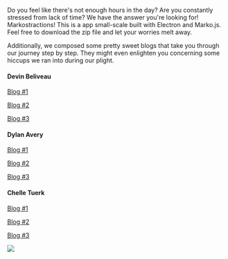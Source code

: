 Do you feel like there's not enough hours in the day?  Are you constantly
stressed from lack of time?  We have the answer you're looking for!  
Markostractions!  This is a app small-scale built with Electron and Marko.js.
Feel free to download the zip file and let your worries melt away.

Additionally, we composed some pretty sweet blogs that take you through our
journey step by step.  They might even enlighten you concerning some hiccups
we ran into during our plight.

#### Devin Beliveau
[Blog #1](https://medium.com/@devinmarieb/markojs-first-impressions-95a6b05ac0c0)

[Blog #2](https://medium.com/@devinmarieb/the-electron-lasso-blues-c3d51e2f946d)

[Blog #3](https://medium.com/@devinmarieb/weekend-loose-ends-85c4d46ffea5)


#### Dylan Avery
[Blog #1](https://medium.com/@dylanavery720/marko-marko-1-markojs-bcd6528af2f9)

[Blog #2](https://medium.com/@dylanavery720/marko-marko-2-components-electron-32b4294fe045)

[Blog #3](https://medium.com/@dylanavery720/marko-marko-2-components-electron-32b4294fe045)


#### Chelle Tuerk
[Blog #1](https://medium.com/@tuerkbot/marko-yolo-980f1041c3e6)

[Blog #2](https://medium.com/@tuerkbot/marko-dojo-4196e236338e)

[Blog #3](https://medium.com/@tuerkbot/marko-electron-suave-6e78d7da9e75)


![](http://g.recordit.co/C3VlyUVX2M.gif)
